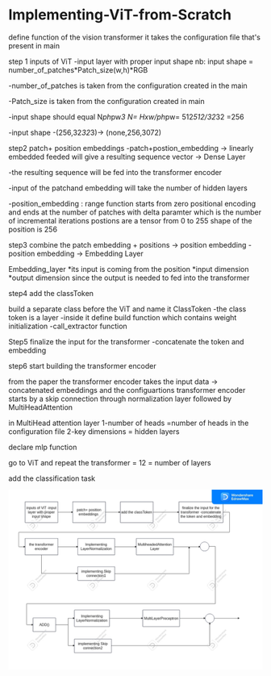 # Implementing-ViT-from-Scratch

define function of the vision transformer 
it takes the configuration file that's present in main 


step 1 
inputs of ViT 
-input layer with proper input shape 
nb: input shape = number_of_patches*Patch_size(w,h)*RGB



-number_of_patches is taken from the configuration created in the main 



-Patch_size is taken from the configuration created in main


-input shape should equal N*ph*pw*3 
N= Hxw/ph*pw= 512*512/32*32 =256



-input shape -(256,32*32*3)-> (none,256,3072)



step2 patch+ position embeddings
-patch+postion_embedding -> linearly embedded feeded will give a resulting sequence vector -> Dense Layer

-the resulting sequence will be fed into the transformer encoder 

-input of the patchand embedding will take the number of hidden layers

-position_embedding : range function starts from zero positional encoding and ends at the number of patches
with delta paramter which is the number of incremental iterations 
postions are a tensor from 0 to 255
shape of the position is 256 


step3 combine the patch embedding + positions -> position embedding
-position embedding -> Embedding Layer

Embedding_layer
*its input is coming from the position
*input dimension
*output dimension
since the output is needed to fed into the transformer 



step4 add the classToken


build a separate class before the ViT and name it ClassToken
-the class token is a layer
-inside it define build function which contains weight initialization
-call_extractor function


Step5 finalize the input for the transformer 
-concatenate the token and embedding


step6 start building the transformer encoder

from the paper the transformer encoder takes the input data -> concatenated embeddings and the configuartions
transformer encoder starts by a skip connection through normalization layer followed by MultiHeadAttention


in MultiHead attention layer 
1-number of heads =number of heads in the configuration file 
2-key dimensions = hidden layers 



declare mlp function 


go to ViT and repeat the transformer = 12 = number of layers

add the classification task 




![My Image](Drawing1.jpg)
